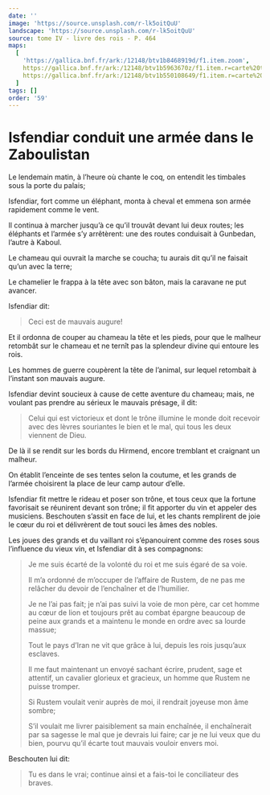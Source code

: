 ```yaml
---
date: ''
image: 'https://source.unsplash.com/r-lk5oitQuU'
landscape: 'https://source.unsplash.com/r-lk5oitQuU'
source: tome IV - livre des rois - P. 464
maps:
  [
    'https://gallica.bnf.fr/ark:/12148/btv1b8468919d/f1.item.zoom',
    https://gallica.bnf.fr/ark:/12148/btv1b5963670z/f1.item.r=carte%20touran.zoom,
    https://gallica.bnf.fr/ark:/12148/btv1b550108649/f1.item.r=carte%20touran.zoom,
  ]
tags: []
order: '59'
---
```


# Isfendiar conduit une armée dans le Zaboulistan

Le lendemain matin, à l’heure où chante le coq, on entendit les timbales sous la porte du palais;

Isfendiar, fort comme un éléphant, monta à cheval et emmena son armée rapidement comme le vent.

Il continua à marcher jusqu’à ce qu’il trouvât devant lui deux routes; les éléphants et l’armée s’y arrêtèrent: une des routes conduisait à Gunbedan, l’autre à Kaboul.

Le chameau qui ouvrait la marche se coucha; tu aurais dit qu’il ne faisait qu’un avec la terre;

Le chamelier le frappa à la tête avec son bâton, mais la caravane ne put avancer.

Isfendiar dit:

> Ceci est de mauvais augure!

Et il ordonna de couper au chameau la tête et les pieds, pour que le malheur retombât sur le chameau et ne ternît pas la splendeur divine qui entoure les rois.

Les hommes de guerre coupèrent la tête de l’animal, sur lequel retombait à l’instant son mauvais augure.

Isfendiar devint soucieux à cause de cette aventure du chameau; mais, ne voulant pas prendre au sérieux le mauvais présage, il dit:

> Celui qui est victorieux et dont le trône illumine le monde doit recevoir avec des lèvres souriantes le bien et le mal, qui tous les deux viennent de Dieu.

De là il se rendit sur les bords du Hirmend, encore tremblant et craignant un malheur.

On établit l’enceinte de ses tentes selon la coutume, et les grands de l’armée choisirent la place de leur camp autour d’elle.

Isfendiar fit mettre le rideau et poser son trône, et tous ceux que la fortune favorisait se réunirent devant son trône; il fit apporter du vin et appeler des musiciens. Beschouten s’assit en face de lui, et les chants remplirent de joie le cœur du roi et délivrèrent de tout souci les âmes des nobles.

Les joues des grands et du vaillant roi s’épanouirent comme des roses sous l’influence du vieux vin, et Isfendiar dit à ses compagnons:

> Je me suis écarté de la volonté du roi et me suis égaré de sa voie.
>
> Il m’a ordonné de m’occuper de l’affaire de Rustem, de ne pas me relâcher du devoir de l’enchaîner et de l’humilier.
>
> Je ne l’ai pas fait; je n’ai pas suivi la voie de mon père, car cet homme au cœur de lion et toujours prêt au combat épargne beaucoup de peine aux grands et a maintenu le monde en ordre avec sa lourde massue;
>
> Tout le pays d’Iran ne vit que grâce à lui, depuis les rois jusqu’aux esclaves.
>
> Il me faut maintenant un envoyé sachant écrire, prudent, sage et attentif, un cavalier glorieux et gracieux, un homme que Rustem ne puisse tromper.
>
> Si Rustem voulait venir auprès de moi, il rendrait joyeuse mon âme sombre;
>
> S’il voulait me livrer paisiblement sa main enchaînée, il enchaînerait par sa sagesse le mal que je devrais lui faire; car je ne lui veux que du bien, pourvu qu’il écarte tout mauvais vouloir envers moi.

Beschouten lui dit:

> Tu es dans le vrai; continue ainsi et a fais-toi le conciliateur des braves.
